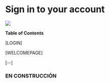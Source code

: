 # Sign in to your account

![](https://i.pinimg.com/originals/01/96/8b/01968b9889e58c323b3ba25b83793974.jpg)

**Table of Contents**

[LOGIN]

[WELCOMEPAGE]

[--]

### EN CONSTRUCCIÓN